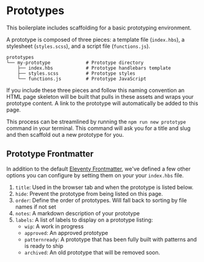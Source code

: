 # Prototypes

This boilerplate includes scaffolding for a basic prototyping environment.


A prototype is composed of three pieces: a template file (`index.hbs`), a stylesheet (`styles.scss`), and a script file (`functions.js`).

```
prototypes
└── my-prototype             # Prototype directory
    ├── index.hbs            # Prototype handlebars template
    ├── styles.scss          # Prototype styles
    └── functions.js         # Prototype JavaScript 
```

If you include these three pieces and follow this naming convention an HTML page skeleton will be built that pulls in these assets and wraps your prototype content. A link to the prototype will automatically be added to this page.

This process can be streamlined by running the `npm run new prototype` command in your terminal. This command will ask you for a title and slug and then scaffold out a new prototype for you.

## Prototype Frontmatter

In addition to the default [Eleventy Frontmatter](https://www.11ty.io/docs/data-frontmatter/), we've defined a few other options you can configure by setting them on your your `index.hbs` file.

1. `title`: Used in the browser tab and when the prototype is listed below.
2. `hide`: Prevent the prototype from being listed on this page.
3. `order`: Define the order of prototypes. Will fall back to sorting by file names if not set
4. `notes`: A markdown description of your prototype
5. `labels`: A list of labels to display on a prototype listing:
    - `wip`: A work in progress
    - `approved`: An approved prototype
    - `patternready`: A prototype that has been fully built with patterns and is ready to ship 
    - `archived`: An old prototype that will be removed soon.
